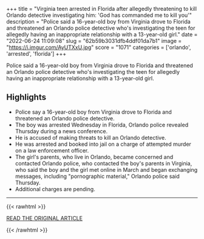 +++
title = "Virginia teen arrested in Florida after allegedly threatening to kill Orlando detective investigating him: 'God has commanded me to kill you'"
description = "Police said a 16-year-old boy from Virginia drove to Florida and threatened an Orlando police detective who's investigating the teen for allegedly having an inappropriate relationship with a 13-year-old girl."
date = "2022-06-24 11:09:08"
slug = "62b59b3031dfb4ddf01da7b1"
image = "https://i.imgur.com/AyUTXxU.jpg"
score = "1071"
categories = ['orlando', 'arrested', 'florida']
+++

Police said a 16-year-old boy from Virginia drove to Florida and threatened an Orlando police detective who's investigating the teen for allegedly having an inappropriate relationship with a 13-year-old girl.

## Highlights

- Police say a 16-year-old boy from Virginia drove to Florida and threatened an Orlando police detective.
- The boy was arrested Wednesday in Florida, Orlando police revealed Thursday during a news conference.
- He is accused of making threats to kill an Orlando detective.
- He was arrested and booked into jail on a charge of attempted murder on a law enforcement officer.
- The girl's parents, who live in Orlando, became concerned and contacted Orlando police, who contacted the boy's parents in Virginia, who said the boy and the girl met online in March and began exchanging messages, including "pornographic material," Orlando police said Thursday.
- Additional charges are pending.

---

{{< rawhtml >}}
  <p class="article-category">
    <a target="_blank" href="https://www.fox35orlando.com/news/police-16-year-old-virginia-boy-headed-to-orlando-to-kill-detective-arrested-in-northeast-florida">READ THE ORIGINAL ARTICLE</a>
  </p>
{{< /rawhtml >}}
